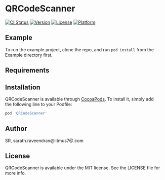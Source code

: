 # QRCodeScanner

[![CI Status](https://img.shields.io/travis/SR/QRCodeScanner.svg?style=flat)](https://travis-ci.org/SR/QRCodeScanner)
[![Version](https://img.shields.io/cocoapods/v/QRCodeScanner.svg?style=flat)](https://cocoapods.org/pods/QRCodeScanner)
[![License](https://img.shields.io/cocoapods/l/QRCodeScanner.svg?style=flat)](https://cocoapods.org/pods/QRCodeScanner)
[![Platform](https://img.shields.io/cocoapods/p/QRCodeScanner.svg?style=flat)](https://cocoapods.org/pods/QRCodeScanner)

## Example

To run the example project, clone the repo, and run `pod install` from the Example directory first.

## Requirements

## Installation

QRCodeScanner is available through [CocoaPods](https://cocoapods.org). To install
it, simply add the following line to your Podfile:

```ruby
pod 'QRCodeScanner'
```

## Author

SR, sarath.raveendran@litmus7@.com

## License

QRCodeScanner is available under the MIT license. See the LICENSE file for more info.
